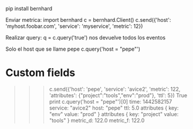 pip install bernhard

Enviar metrica:
import bernhard
c = bernhard.Client()
c.send({'host': 'myhost.foobar.com', 'service': 'myservice', 'metric': 12})

Realizar query:
q = c.query('true')
  nos devuelve todos los eventos


Solo el host que se llame pepe
c.query('host = "pepe"')


# Custom fields
>>> c.send({'host': 'pepe', 'service': 'avice2', 'metric': 122, 'attributes': {"project":"tools","env":"prod"}, 'ttl': 5})
True
>>> print c.query('host = "pepe"')[0]
time: 1442582157
service: "avice2"
host: "pepe"
ttl: 5.0
attributes {
  key: "env"
  value: "prod"
}
attributes {
  key: "project"
  value: "tools"
}
metric_d: 122.0
metric_f: 122.0


